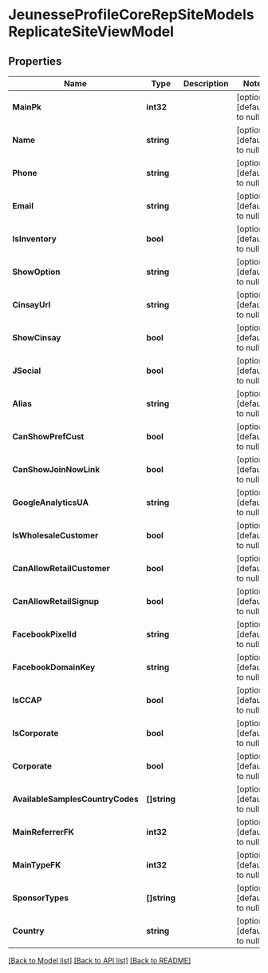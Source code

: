 # JeunesseProfileCoreRepSiteModelsReplicateSiteViewModel

## Properties
Name | Type | Description | Notes
------------ | ------------- | ------------- | -------------
**MainPk** | **int32** |  | [optional] [default to null]
**Name** | **string** |  | [optional] [default to null]
**Phone** | **string** |  | [optional] [default to null]
**Email** | **string** |  | [optional] [default to null]
**IsInventory** | **bool** |  | [optional] [default to null]
**ShowOption** | **string** |  | [optional] [default to null]
**CinsayUrl** | **string** |  | [optional] [default to null]
**ShowCinsay** | **bool** |  | [optional] [default to null]
**JSocial** | **bool** |  | [optional] [default to null]
**Alias** | **string** |  | [optional] [default to null]
**CanShowPrefCust** | **bool** |  | [optional] [default to null]
**CanShowJoinNowLink** | **bool** |  | [optional] [default to null]
**GoogleAnalyticsUA** | **string** |  | [optional] [default to null]
**IsWholesaleCustomer** | **bool** |  | [optional] [default to null]
**CanAllowRetailCustomer** | **bool** |  | [optional] [default to null]
**CanAllowRetailSignup** | **bool** |  | [optional] [default to null]
**FacebookPixelId** | **string** |  | [optional] [default to null]
**FacebookDomainKey** | **string** |  | [optional] [default to null]
**IsCCAP** | **bool** |  | [optional] [default to null]
**IsCorporate** | **bool** |  | [optional] [default to null]
**Corporate** | **bool** |  | [optional] [default to null]
**AvailableSamplesCountryCodes** | **[]string** |  | [optional] [default to null]
**MainReferrerFK** | **int32** |  | [optional] [default to null]
**MainTypeFK** | **int32** |  | [optional] [default to null]
**SponsorTypes** | **[]string** |  | [optional] [default to null]
**Country** | **string** |  | [optional] [default to null]

[[Back to Model list]](../README.md#documentation-for-models) [[Back to API list]](../README.md#documentation-for-api-endpoints) [[Back to README]](../README.md)


